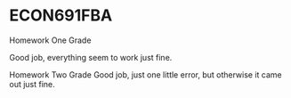 # ECON691FBA

Homework One Grade

Good job, everything seem to work just fine.

Homework Two Grade
Good job, just one little error, but otherwise it came out just fine.
